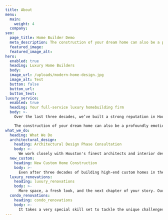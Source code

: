 ```yaml
---
title: About
menu:
  main:
    weight: 4
  company:
seo:
  page_title: Home Builder Demo
  meta_description: The construction of your dream home can also be a profoundly emotional undertaking. The investment runs deep on every level. You need a builder who understands and respects that, too.
  featured_image: 
  featured_image_alt:
hero:
  enabled: true
  heading: Luxury Home Builders
  body:
  image_url: /uploads/modern-home-design.jpg
  image_alt: Test
  button: false
  button_url: 
  button_text: 
luxury_service: 
  enabled: true
  heading: Your full-service luxury homebuilding firm
  body: >-
    Over the last three decades, we’ve built a strong reputation in Houston for our timeless design, exceptional craftsmanship, and our relentless attention to detail. We’re honored to have built some of the city’s most celebrated and award-winning homes in collaboration with the finest minds in architecture. Exceptional quality and expertise are a given on every Sims project, but there’s more to it than that.

    The construction of your dream home can also be a profoundly emotional undertaking. The investment runs deep on every level. You need a builder who understands and respects that, too.
what_we_do:
  heading: What We Do
  architectural_design:
    heading: Architectural Design Phase Consultation
    body: >-
      We work closely with Houston's finest architects and interior designers to make sure your needs and budget are met without compromising the integrity and authenticity of the architect’s design. You bring your dream, we’ll bring our construction expertise and cost-saving insights.
  new_custom:
    heading: New Custom Home Construction
    body: >-
      Even after three decades of building high-end custom homes in the Greater Houston area, the thrill of a new build never fades. Whatever the architectural style and size of your home design, we’ll deliver the highest level of expertise and an exceptional homeowner experience.
  luxury_renovations:
    heading: luxury_renovations
    body: >-
      More space, a fresh look, and the next chapter of your story. Our passionate, professional, and efficient team know how to deliver extraordinary large-scale renovations and home additions to transform the way you live in your space. We've got the experience to breathe new life into your home.
  condo_renovations:
    heading: condo_renovations
    body: >-
      It takes a very special skill set to tackle the unique challenges of mid-rise and high-rise residential construction. Our extensive experience with custom condominiums means that we understand what it takes to deliver a luxury finish in a multi-family building. You can expect the best from Sims.
---
```


